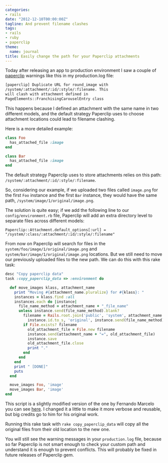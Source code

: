 ```yaml
---
categories:
- rails
date: "2012-12-10T00:00:00Z"
tagline: And prevent filename clashes
tags:
- rails
- ruby
- paperclip
theme:
  name: journal
title: Easily change the path for your Paperclip attachments
---
```



Today after releasing an app to production environment I saw a couple of [paperclip](https://github.com/thoughtbot/paperclip) warnings like this in my production.log file:

```txt
[paperclip] Duplicate URL for round_image with 
/system/:attachment/:id/:style/:filename. This
will clash with attachment defined in
PageElements::FranchisingCarouselEntry class
```

This happens because I defined an attachment with the same name in two different models, and the default strategy Paperclip uses to choose attachment locations could lead to filename clashing.

Here is a more detailed example:

```ruby
class Foo
  has_attached_file :image
end

class Bar
  has_attached_file :image
end
  ```

The default strategy Paperclip uses to store attachments relies on this path: `/system/:attachment/:id/:style/:filename`.

So, considering our example, if we uploaded two files called `image.png` for the first `Foo` instance and the first `Bar` instance, they would have the same path, `/system/image/1/original/image.png`.

The solution is quite easy; if we add the following line to our `config/environment.rb` file, Paperclip will add an extra directory level to separate files across different models:

    Paperclip::Attachment.default_options[:url] = "/system/:class/:attachment/:id/:style/:filename"

From now on Paperclip will search for files in the `system/foo/image/1/original/image.png` and `system/bar/image/1/original/image.png` locations. But we still need to move our previously uploaded files to the new path. We can do this with this rake task:

```ruby
desc "Copy paperclip data"
task :copy_paperclip_data => :environment do

  def move_images klass, attachment_name
    print "Moving #{attachment_name.pluralize} for #{klass}: "
    instances = klass.find :all
    instances.each do |instance|
      file_name_method = attachment_name + "_file_name"
      unless instance.send(file_name_method).blank?
        filename = Rails.root.join('public', 'system', attachment_name.pluralize, 
          instance.id.to_s, 'original', instance.send(file_name_method))
        if File.exists? filename
          old_attachment_file = File.new filename
          instance.send(attachment_name + "=", old_attachment_file)
          instance.save
          old_attachment_file.close
          print "."
        end
      end
    end
    print " [DONE]"
    puts
  end

  move_images Foo, 'image'
  move_images Bar, 'image'
end
```

This script is a slightly modified version of the one by Fernando Marcelo you can see [here](http://fernandomarcelo.com/2012/05/paperclip-how-to-move-existing-attachments-to-a-new-path/). I changed it a little to make it more verbose and reusable, but big credits go to him for his original work.

Running this rake task with `rake copy_paperclip_data` will copy all the original files from their old location to the new one.

You will still see the warning messages in your `production.log` file, because so far Paperclip is not smart enough to check your custom path and understand it is enough to prevent conflicts. This will probably be fixed in future releases of Paperclip gem.

